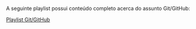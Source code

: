 A seguinte playlist possui conteúdo completo acerca do assunto Git/GitHub:

[Playlist Git/GitHub](https://www.youtube.com/watch?v=xEKo29OWILE&list=PLHz_AreHm4dm7ZULPAmadvNhH6vk9oNZA&pp=0gcJCWMEOCosWNin)